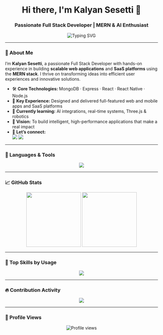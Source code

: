 <!-- GitHub Profile README for Kalyan Sesetti -->

<h1 align="center">Hi there, I'm Kalyan Sesetti 👋</h1>
<h3 align="center">Passionate Full Stack Developer | MERN & AI Enthusiast</h3>

<p align="center">
  <img src="https://readme-typing-svg.herokuapp.com?font=Fira+Code&weight=500&size=24&pause=1000&color=36BCF7&center=true&vCenter=true&width=435&lines=Code.+Learn.+Build.+Repeat.;Creating+Smart+Solutions+%F0%9F%A7%91%E2%80%8D%F0%9F%92%BB;Full+Stack+%7C+AI+%7C+Hackathon+Ready+%F0%9F%92%AA" alt="Typing SVG" />
</p>

---

### 🚀 About Me

I’m **Kalyan Sesetti**, a passionate Full Stack Developer with hands-on experience in building **scalable web applications** and **SaaS platforms** using the **MERN stack**. I thrive on transforming ideas into efficient user experiences and innovative solutions.

- 🛠️ **Core Technologies:** MongoDB · Express · React · React Native · Node.js
- 💼 **Key Experience:** Designed and delivered full-featured web and mobile apps and SaaS platforms  
- 🌱 **Currently learning:** AI integrations, real-time systems, Three.js & robotics  
- 🌟 **Vision:** To build intelligent, high-performance applications that make a real impact  
- 🤝 **Let’s connect:**  
  <a href="https://www.linkedin.com/in/kalyan-sesetti/" target="_blank"><img src="https://img.shields.io/badge/LinkedIn-blue?logo=linkedin&style=for-the-badge" /></a>
  <a href="mailto:sesettikalyan@gmail.com"><img src="https://img.shields.io/badge/Gmail-red?logo=gmail&style=for-the-badge" /></a>

---

### 🧰 Languages & Tools

<p align="center">
  <img src="https://skillicons.dev/icons?i=react,nodejs,mongodb,react-native,js,ts,html,css,tailwind,express,git,github,python,tensorflow,figma,vscode" />
</p>

---

### 📈 GitHub Stats

<p align="center">
  <img src="https://github-readme-stats.vercel.app/api?username=sesettikalyan&show_icons=true&theme=tokyonight&count_private=true" height="180"/>
  <img src="https://github-readme-streak-stats.herokuapp.com/?user=sesettikalyan&theme=tokyonight" height="180"/>
</p>

---

### 🧠 Top Skills by Usage

<p align="center">
  <img src="https://github-readme-stats.vercel.app/api/top-langs/?username=sesettikalyan&layout=compact&theme=tokyonight" />
</p>

---

### 🔥 Contribution Activity

<p align="center">
  <img src="https://github-contributor-stats.vercel.app/api?username=sesettikalyan&limit=5&theme=tokyonight" />
</p>

---

### 👀 Profile Views

<p align="center">
  <img src="https://komarev.com/ghpvc/?username=sesettikalyan&style=flat-square&color=blue" alt="Profile views" />
</p>
